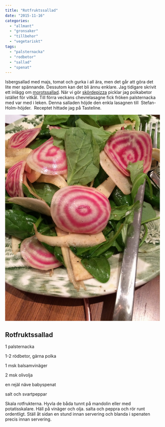 ```yaml
---
title: "Rotfruktssallad"
date: "2015-11-16"
categories: 
  - "allmant"
  - "gronsaker"
  - "tillbehor"
  - "vegetariskt"
tags: 
  - "palsternacka"
  - "rodbetor"
  - "sallad"
  - "spenat"
---
```


Isbergsallad med majs, tomat och gurka i all ära, men det går att göra det lite mer spännande. Dessutom kan det bli ännu enklare. Jag tidigare skrivit ett inlägg om [morotssallad](http://import.local/2012/01/25/snogubbens-nasa/). När vi gör [skördepizza](http://import.local/2015/05/13/skordepizza/) picklar jag polkabetor istället för vitkål. Till förra veckans chevrelasagne fick fröken palsternacka med var med i leken. Denna salladen höjde den enkla lasagnen till  Stefan-Holm-höjder.  Receptet hittade jag på Tasteline.

![IMG_9975](/static/img/IMG_9975-e1447716165813-1020x1360.jpg)

## Rotfruktssallad

1 palsternacka

1-2 rödbetor, gärna polka

1 msk balsamvinäger

2 msk olivolja

en rejäl näve babyspenat

salt och svartpeppar

Skala rotfrukterna. Hyvla de båda tunnt på mandolin eller med potatisskalare. Häll på vinäger och olja. salta och peppra och rör runt ordentligt. Ställ åt sidan en stund innan servering och blanda i spenaten precis innan servering.
